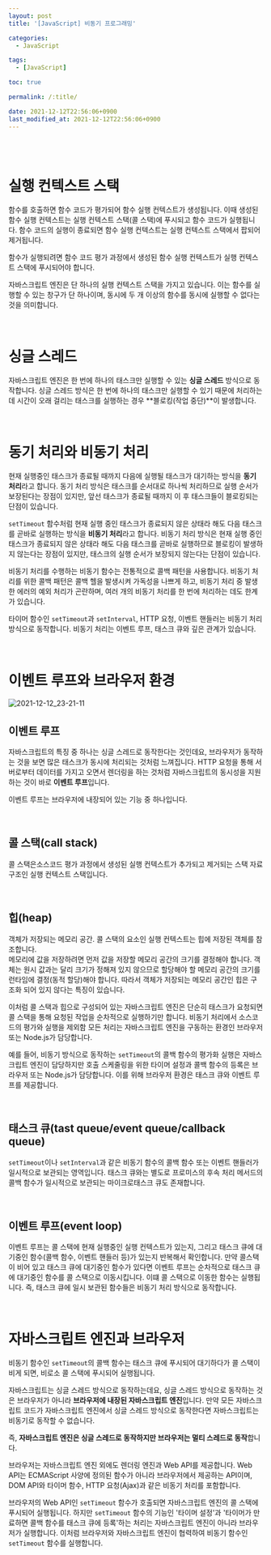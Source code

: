 ```yaml
---
layout: post
title: '[JavaScript] 비동기 프로그래밍'

categories: 
  - JavaScript

tags: 
  - [JavaScript]

toc: true

permalink: /:title/

date: 2021-12-12T22:56:06+0900
last_modified_at: 2021-12-12T22:56:06+0900
---
```


<br>
<br>

# 실행 컨텍스트 스택

함수를 호출하면 함수 코드가 평가되어 함수 실행 컨텍스트가 생성됩니다. 이때 생성된 함수 실행 컨텍스트는 실행 컨텍스트 스택(콜 스택)에 푸시되고 함수 코드가 실행됩니다. 함수 코드의 실행이 종료되면 함수 실행 컨텍스트는 실행 컨텍스트 스택에서 팝되어 제거됩니다.

함수가 실행되려면 함수 코드 평가 과정에서 생성된 함수 실행 컨텍스트가 실행 컨텍스트 스택에 푸시되어야 합니다.

자바스크립트 엔진은 단 하나의 실행 컨텍스트 스택을 가지고 있습니다. 이는 함수를 실행할 수 있는 창구가 단 하나이며, 동시에 두 개 이상의 함수를 동시에 실행할 수 없다는 것을 의미합니다. 

<br>

# 싱글 스레드 

자바스크립트 엔진은 한 번에 하나의 태스크만 실행할 수 있는 **싱글 스레드** 방식으로 동작합니다. 싱글 스레드 방식은 한 번에 하나의 태스크만 실행할 수 있기 때문에 처리하는데 시간이 오래 걸리는 태스크를 실행하는 경우 **블로킹(작업 중단)**이 발생합니다.

<br>

# 동기 처리와 비동기 처리

현재 실행중인 태스크가 종료될 때까지 다음에 실행될 태스크가 대기하는 방식을 **동기 처리**라고 합니다. 동기 처리 방식은 태스크를 순서대로 하나씩 처리하므로 실행 순서가 보장된다는 장점이 있지만, 앞선 태스크가 종료될 때까지 이 후 태스크들이 블로킹되는 단점이 있습니다.

`setTimeout` 함수처럼 현재 실행 중인 태스크가 종료되지 않은 상태라 해도 다음 태스크를 곧바로 실행하는 방식을 **비동기 처리**라고 합니다. 비동기 처리 방식은 현재 실행 중인 태스크가 종료되지 않은 상태라 해도 다음 태스크를 곧바로 실행하므로 블로킹이 발생하지 않는다는 장점이 있지만, 태스크의 실행 순서가 보장되지 않는다는 단점이 있습니다.

비동기 처리를 수행하는 비동기 함수는 전통적으로 콜백 패턴을 사용합니다. 비동기 처리를 위한 콜백 패턴은 콜백 헬을 발생시켜 가독성을 나쁘게 하고, 비동기 처리 중 발생한 에러의 예외 처리가 곤란하며, 여러 개의 비동기 처리를 한 번에 처리하는 데도 한계가 있습니다.

타이머 함수인 `setTimeout`과 `setInterval`, HTTP 요청, 이벤트 핸들러는 비동기 처리 방식으로 동작합니다. 비동기 처리는 이벤트 루프, 태스크 큐와 깊은 관계가 있습니다.

<br>

# 이벤트 루프와 브라우저 환경

![2021-12-12_23-21-11](https://user-images.githubusercontent.com/87692499/145716245-76d7f8a8-e001-4a44-95af-72c7f0e994e3.png)

## 이벤트 루프

자바스크립트의 특징 중 하나는 싱글 스레드로 동작한다는 것인데요, 브라우저가 동작하는 것을 보면 많은 태스크가 동시에 처리되는 것처럼 느껴집니다. HTTP 요청을 통해 서버로부터 데이터를 가지고 오면서 렌더링을 하는 것처럼 자바스크립트의 동시성을 지원하는 것이 바로 **이벤트 루프**입니다.

이벤트 루프는 브라우저에 내장되어 있는 기능 중 하나입니다. 

<br>

## 콜 스택(call stack)

콜 스택은소스코드 평가 과정에서 생성된 실행 컨텍스트가 추가되고 제거되는 스택 자료구조인 실행 컨텍스트 스택입니다.

<br>

## 힙(heap)

객체가 저장되는 메모리 공간. 콜 스택의 요소인 실행 컨텍스트는 힙에 저장된 객체를 참조합니다.  
메모리에 값을 저장하려면 먼저 값을 저장할 메모리 공간의 크기를 결정해야 합니다. 객체는 원시 값과는 달리 크기가 정해져 있지 않으므로 할당해야 할 메모리 공간의 크기를 런타임에 결정(동적 할당)해야 합니다. 따라서 객체가 저장되는 메모리 공간인 힙은 구조화 되어 있지 않다는 특징이 있습니다.

이처럼 콜 스택과 힙으로 구성되어 있는 자바스크립트 엔진은 단순히 태스크가 요청되면 콜 스택을 통해 요청된 작업을 순차적으로 실행하기만 합니다. 비동기 처리에서 소스코드의 평가와 실행을 제외함 모든 처리는 자바스크립트 엔진을 구동하는 환경인 브라우저 또는 Node.js가 담당합니다.

예를 들어, 비동기 방식으로 동작하는 `setTimeout`의 콜백 함수의 평가화 실행은 자바스크립트 엔진이 담당하지만 호출 스케줄링을 위한 타이머 설정과 콜백 함수의 등록은 브라우저 또는 Node.js가 담당합니다. 이를 위해 브라우저 환경은 태스크 큐와 이벤트 루프를 제공합니다.

<br>

## 태스크 큐(tast queue/event queue/callback queue)
`setTimeout`이나 `setInterval`과 같은 비동기 함수의 콜백 함수 또는 이벤트 핸들러가 일시적으로 보관되는 영역입니다. 태스크 큐와는 별도로 프로미스의 후속 처리 메서드의 콜백 함수가 일시적으로 보관되는 마이크로태스크 큐도 존재합니다.

<br>

## 이벤트 루프(event loop)

이벤트 루프는 콜 스택에 현재 실행중인 실행 컨텍스트가 있는지, 그리고 태스크 큐에 대기중인 함수(콜백 함수, 이벤트 핸들러 등)가 있는지 반복해서 확인합니다. 만약 콜스택이 비어 있고 태스크 큐에 대기중인 함수가 있다면 이벤트 루프는 순차적으로 태스크 큐에 대기중인 함수를 콜 스택으로 이동시킵니다. 이떄 콜 스택으로 이동한 함수는 실행됩니다. 즉, 태스크 큐에 일시 보관된 함수들은 비동기 처리 방식으로 동작합니다.

<br>

# 자바스크립트 엔진과 브라우저

비동기 함수인 `setTimeout`의 콜백 함수는 태스크 큐에 푸시되어 대기하다가 콜 스택이 비게 되면, 비로소 콜 스택에 푸시되어 실행됩니다.

자바스크립트는 싱글 스레드 방식으로 동작하는데요, 싱글 스레드 방식으로 동작하는 것은 브라우저가 아니라 **브라우저에 내장된 자바스크립트 엔진**입니다. 만약 모든 자바스크립트 코드가 자바스크립트 엔진에서 싱글 스레드 방식으로 동작한다면 자바스크립트는 비동기로 동작할 수 없습니다.

즉, **자바스크립트 엔진은 싱글 스레드로 동작하지만 브라우저는 멀티 스레드로 동작**합니다.

브라우저는 자바스크립트 엔진 외에도 렌더링 엔진과 Web API를 제공합니다. Web API는 ECMAScript 사양에 정의된 함수가 아니라 브라우저에서 제공하는 API이며, DOM API와 타이머 함수, HTTP 요청(Ajax)과 같은 비동기 처리를 포함합니다.

브라우저의 Web API인 `setTimeout` 함수가 호출되면 자바스크립트 엔진의 콜 스택에 푸시되어 실행됩니다. 하지만 `setTimeout` 함수의 기능인 '타이머 설정'과 '타이머가 만료하면 콜백 함수를 태스크 큐에 등록'하는 처리는 자바스크립트 엔진이 아니라 브라우저가 실행합니다. 이처럼 브라우저와 자바스크립트 엔진이 협력하여 비동기 함수인 `setTimeout` 함수를 실행합니다.